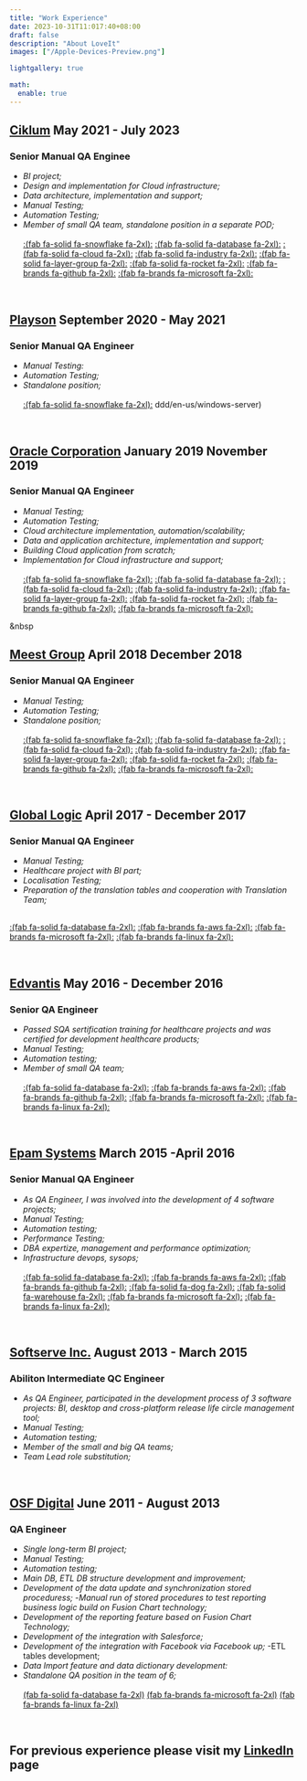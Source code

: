 ```yaml
---
title: "Work Experience"
date: 2023-10-31T11:017:40+08:00
draft: false
description: "About LoveIt"
images: ["/Apple-Devices-Preview.png"]

lightgallery: true

math:
  enable: true
---
```





## **[Ciklum](https://www.ciklum.com/) May 2021 - July 2023** ##

  ### Senior Manual QA Enginee

- *BI project;*
- *Design and implementation for Cloud infrastructure;*
- *Data architecture, implementation and support;*
- *Manual Testing;*
- *Automation Testing;*
- *Member of small QA team, standalone position in a separate POD;* \
\
[:(fab fa-solid fa-snowflake  fa-2xl):](https://www.snowflake.com/en/) 
[:(fab fa-solid fa-database  fa-2xl):](https://www.microsoft.com/en-us/sql-server/)
[:(fab fa-solid fa-cloud  fa-2xl):](https://azure.microsoft.com/)
[:(fab fa-solid fa-industry  fa-2xl):](https://azure.microsoft.com/en-us/products/data-factory/)
[:(fab fa-solid fa-layer-group  fa-2xl):](https://www.databricks.com/)
[:(fab fa-solid fa-rocket  fa-2xl):](https://azure.microsoft.com/en-us/products/devops)
[:(fab fa-brands fa-github  fa-2xl):](https://www.github.com)
[:(fab fa-brands fa-microsoft  fa-2xl):](https://www.microsoft.com/en-us/windows-server)

&nbsp;



## **[Playson](https://playson.com/#) September 2020 - May 2021** ##

  ### Senior Manual QA Engineer ###

- *Manual Testing:*
- *Automation Testing;*
- *Standalone position;* \
\
[:(fab fa-solid fa-snowflake  fa-2xl):](https://www.snowflake.com/en/) ddd/en-us/windows-server)

&nbsp;


## **[Oracle Corporation](https://www.oracle.com/) January 2019 November 2019** ##

  ### Senior Manual QA Engineer ###

- *Manual Testing;*
- *Automation Testing;*
- *Cloud architecture implementation, automation/scalability;*
- *Data and application architecture, implementation and support;*
- *Building Cloud application from scratch;*
- *Implementation for Cloud infrastructure and support;*  \
\
[:(fab fa-solid fa-snowflake  fa-2xl):](https://www.snowflake.com/en/) 
[:(fab fa-solid fa-database  fa-2xl):](https://www.microsoft.com/en-us/sql-server/)
[:(fab fa-solid fa-cloud  fa-2xl):](https://azure.microsoft.com/)
[:(fab fa-solid fa-industry  fa-2xl):](https://azure.microsoft.com/en-us/products/data-factory/)
[:(fab fa-solid fa-layer-group  fa-2xl):](https://www.databricks.com/)
[:(fab fa-solid fa-rocket  fa-2xl):](https://azure.microsoft.com/en-us/products/devops)
[:(fab fa-brands fa-github  fa-2xl):](https://www.github.com)
[:(fab fa-brands fa-microsoft  fa-2xl):](https://www.microsoft.com/en-us/windows-server)

&nbsp

## **[Meest Group](https://ua.meest.com/) April 2018 December 2018** ##

  ### Senior Manual QA Engineer ###

- *Manual Testing;*
- *Automation Testing;*
- *Standalone position;*\
\
[:(fab fa-solid fa-snowflake  fa-2xl):](https://www.snowflake.com/en/) 
[:(fab fa-solid fa-database  fa-2xl):](https://www.microsoft.com/en-us/sql-server/)
[:(fab fa-solid fa-cloud  fa-2xl):](https://azure.microsoft.com/)
[:(fab fa-solid fa-industry  fa-2xl):](https://azure.microsoft.com/en-us/products/data-factory/)
[:(fab fa-solid fa-layer-group  fa-2xl):](https://www.databricks.com/)
[:(fab fa-solid fa-rocket  fa-2xl):](https://azure.microsoft.com/en-us/products/devops)
[:(fab fa-brands fa-github  fa-2xl):](https://www.github.com)
[:(fab fa-brands fa-microsoft  fa-2xl):](https://www.microsoft.com/en-us/windows-server)

&nbsp;


## **[Global Logic](https://www.globallogic.com/ua/) April 2017 - December 2017** ##

### Senior Manual QA Engineer ###

- *Manual Testing;*
- *Healthcare project with BI part;*
- *Localisation Testing;*
- *Preparation of the translation tables and cooperation with Translation Team;*

\
[:(fab fa-solid fa-database  fa-2xl):](https://www.microsoft.com/en-us/sql-server/)
[:(fab fa-brands fa-aws  fa-2xl):](https://aws.amazon.com/)
[:(fab fa-brands fa-microsoft  fa-2xl):](https://www.microsoft.com/en-us/windows-server)
[:(fab fa-brands fa-linux  fa-2xl):](https://www.linux.org/)


&nbsp;


## **[Edvantis](https://www.edvantis.com/) May 2016 - December 2016** ##

### Senior QA Engineer ###

- *Passed SQA sertification training for healthcare projects and was certified for development healthcare products;*
- *Manual Testing;*
- *Automation testing;*
- *Member of small QA team;* \
\
[:(fab fa-solid fa-database  fa-2xl):](https://www.microsoft.com/en-us/sql-server/)
[:(fab fa-brands fa-aws  fa-2xl):](https://aws.amazon.com/)
[:(fab fa-brands fa-github  fa-2xl):](https://www.github.com)
[:(fab fa-brands fa-microsoft  fa-2xl):](https://www.microsoft.com/en-us/windows-server)
[:(fab fa-brands fa-linux  fa-2xl):](https://www.linux.org/)

&nbsp;


## **[Epam Systems](https://www.epam.com/) March 2015 -April 2016** ##

### Senior Manual QA Engineer

- *As QA Engineer, I was involved into the development of 4 software projects;*
- *Manual Testing;*
- *Automation testing;*
- *Performance Testing;*
- *DBA expertize, management and performance optimization;* 
- *Infrastructure devops, sysops;* \
\
[:(fab fa-solid fa-database  fa-2xl):](https://www.microsoft.com/en-us/sql-server/)
[:(fab fa-brands fa-aws  fa-2xl):](https://aws.amazon.com/)
[:(fab fa-brands fa-github  fa-2xl):](https://www.github.com)
[:(fab fa-solid fa-dog  fa-2xl):](https://www.datadoghq.com/)
[:(fab fa-solid fa-warehouse  fa-2xl):](https://www.zadara.com/)
[:(fab fa-brands fa-microsoft  fa-2xl):](https://www.microsoft.com/en-us/windows-server)
[:(fab fa-brands fa-linux  fa-2xl):](https://www.linux.org/)

&nbsp;


## **[Softserve Inc.](https://www.softserveinc.com/en-us) August 2013 - March 2015** ##

### Abiliton Intermediate QC Engineer ### 

- *As QA Engineer, participated in the development process of 3 software projects: BI, desktop and cross-platform release life circle management tool;*
- *Manual Testing;*
- *Automation testing;*
- *Member of the small and big QA teams;*
- *Team Lead role substitution;*

&nbsp;

## **[OSF Digital](https://osf.digital/) June 2011 - August 2013** ##

### QA Engineer ###

- *Single long-term BI project;*
- *Manual Testing;*
- *Automation testing;*
- *Main DB, ETL DB structure development and improvement;*
- *Development of the data update and synchronization stored proceduress;*
-*Manual run of stored procedures to test reporting business logic build on Fusion Chart technology;*
- *Development of the reporting feature based on Fusion Chart Technology;*
- *Development of the integration with Salesforce;*
- *Development of the integration with Facebook via Facebook up;*
-ETL tables development;
- *Data Import feature and data dictionary development:*
- *Standalone QA position in the team of 6;*
 \
\
[(fab fa-solid fa-database  fa-2xl)](https://www.microsoft.com/en-us/sql-server/)
[(fab fa-brands fa-microsoft  fa-2xl)](https://www.microsoft.com/en-us/windows-server)
[(fab fa-brands fa-linux  fa-2xl)](https://www.linux.org/)

&nbsp;

## **For previous experience please visit my [LinkedIn](https://www.linkedin.com/in/zgondeapaul/) page** ##